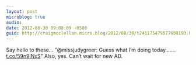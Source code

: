 ```yaml
---
layout: post
microblog: true
audio: 
date: 2012-08-30 09:08:09 -0500
guid: http://craigmcclellan.micro.blog/2012/08/30/t241175479577608193.html
---
```

Say hello to these… “@missjudygreer: Guess what I’m doing today……. [t.co/59n9lNxS](http://t.co/59n9lNxS)” Also, yes. Can’t wait for new AD.
